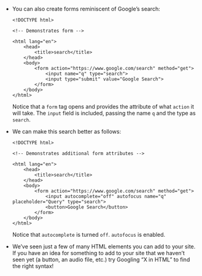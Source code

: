 - You can also create forms reminiscent of Google’s search:

      <!DOCTYPE html>

      <!-- Demonstrates form -->

      <html lang="en">
          <head>
              <title>search</title>
          </head>
          <body>
              <form action="https://www.google.com/search" method="get">
                  <input name="q" type="search">
                  <input type="submit" value="Google Search">
              </form>
          </body>
      </html>

  Notice that a `form` tag opens and provides the attribute of what `action` it will take. The `input` field is included, passing the name `q` and the type as `search`.

- We can make this search better as follows:

      <!DOCTYPE html>

      <!-- Demonstrates additional form attributes -->

      <html lang="en">
          <head>
              <title>search</title>
          </head>
          <body>
              <form action="https://www.google.com/search" method="get">
                  <input autocomplete="off" autofocus name="q" placeholder="Query" type="search">
                  <button>Google Search</button>
              </form>
          </body>
      </html>

  Notice that `autocomplete` is turned `off`. `autofocus` is enabled.

- We’ve seen just a few of many HTML elements you can add to your site. If you have an idea for something to add to your site that we haven’t seen yet (a button, an audio file, etc.) try Googling “X in HTML” to find the right syntax!
